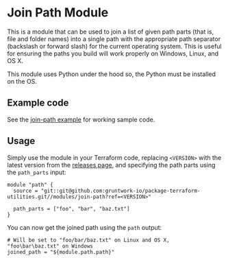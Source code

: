 # Join Path Module

This is a module that can be used to join a list of given path parts (that is, file and folder names) into a single 
path with the appropriate path separator (backslash or forward slash) for the current operating system. This is useful
for ensuring the paths you build will work properly on Windows, Linux, and OS X.

This module uses Python under the hood so, the Python must be installed on the OS. 




## Example code

See the [join-path example](https://github.com/terraform-modules-krish/terraform-aws-utilities/blob/v0.1.8/examples/join-path) for working sample code.




## Usage

Simply use the module in your Terraform code, replacing `<VERSION>` with the latest version from the [releases
page](https://github.com/gruntwork-io/package-terraform-utilities/releases), and specifying the path parts using the 
`path_parts` input:

```hcl
module "path" {
  source = "git::git@github.com:gruntwork-io/package-terraform-utilities.git//modules/join-path?ref=<VERSION>"
  
  path_parts = ["foo", "bar", "baz.txt"]
}
```

You can now get the joined path using the `path` output:
  
```hcl
# Will be set to "foo/bar/baz.txt" on Linux and OS X, "foo\bar\baz.txt" on Windows
joined_path = "${module.path.path}" 
```
  